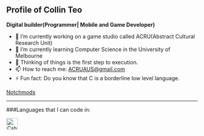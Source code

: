 ## Profile of Collin Teo

**Digital builder(Programmer| Mobile and Game Developer)**

- 🔭 I’m currently working on a game studio called ACRU(Abstract Cultural Research Unit)
- 🌱 I’m currently learning Computer Science in the University of Melbourne
- 💬 Thinking of things is the first step to execution.
- 📫 How to reach me: ACRUAUS@gmail.com
- ⚡ Fun fact: Do you know that C is a borderline low level language.

<p align="left"><a href="https://www.youtube.com/channel/UCQrrS4zCC4zXeQenoSi6uXA">Notchmods</a></p>

---
###Languages that I can code in:

<img align="left" alt="Csharp" width="30px" style="padding-right:10px;" src="https://i.redd.it/free-c-logos-to-use-in-your-projects-tutorials-guides-blog-v0-iajmv3o3jmea1.png?width=512&format=png&auto=webp&s=ad648c20ffb3982490a408ccf7a913f7399f2af6" />

